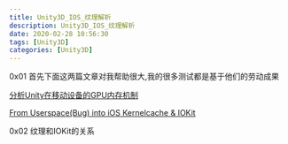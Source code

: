 ```yaml
---
title: Unity3D_IOS_纹理解析
description: Unity3D_IOS_纹理解析
date: 2020-02-28 10:56:30
tags: [Unity3D]
categories: [Unity3D]
---
```


0x01 首先下面这两篇文章对我帮助很大,我的很多测试都是基于他们的劳动成果

[分析Unity在移动设备的GPU内存机制](https://zhuanlan.zhihu.com/p/50632856)

[From Userspace(Bug) into iOS Kernelcache & IOKit](https://github.com/jmpews/NoteZ/issues/43)

0x02 纹理和IOKit的关系

